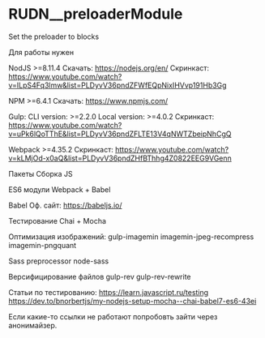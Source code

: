 # RUDN__preloaderModule
Set the preloader to blocks

Для работы нужен 

NodJS >=8.11.4
Скачать: https://nodejs.org/en/
Скринкаст: https://www.youtube.com/watch?v=ILpS4Fq3lmw&list=PLDyvV36pndZFWfEQpNixIHVvp191Hb3Gg


NPM >=6.4.1
Скачать: https://www.npmjs.com/

Gulp:
CLI version: >=2.2.0
Local version: >=4.0.2
Скринкаст: https://www.youtube.com/watch?v=uPk6lQoTThE&list=PLDyvV36pndZFLTE13V4qNWTZbeipNhCgQ

Webpack >=4.35.2
Скринкаст: https://www.youtube.com/watch?v=kLMjOd-x0aQ&list=PLDyvV36pndZHfBThhg4Z0822EEG9VGenn

Пакеты
Сборка JS

ES6 модули
Webpack + Babel

Babel
Оф. сайт: https://babeljs.io/

Тестирование
Chai + Mocha

Оптимизация изображений:
gulp-imagemin
imagemin-jpeg-recompress
imagemin-pngquant

Sass preprocessor
node-sass

Версифицирование файлов
 gulp-rev
 gulp-rev-rewrite
 





Статьи по тестированию: 
https://learn.javascript.ru/testing
https://dev.to/bnorbertjs/my-nodejs-setup-mocha--chai-babel7-es6-43ei




Если какие-то ссылки не работают попробовть зайти через анонимайзер.
